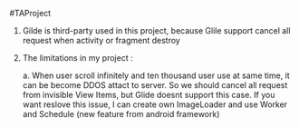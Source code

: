 #TAProject

1. Gilde is third-party used in this project, because Glile support cancel all request when activity or fragment destroy
2. The limitations in my project :

	a. When user scroll infinitely and ten thousand user use at same time, it can be become DDOS attact to server. So we should cancel all request from invisible View Items, but Glide doesnt support this case. If you want reslove this issue, I can create own ImageLoader and use Worker and Schedule (new feature from android framework) 